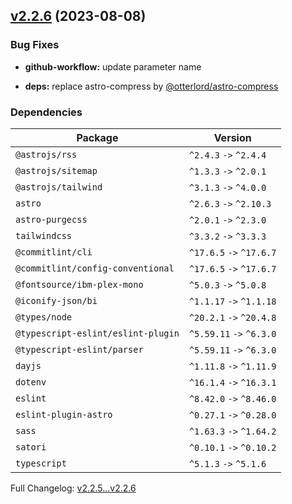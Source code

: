 ## [v2.2.6](https://github.com/ansidev/leetcode-blog/compare/v2.2.5...v2.2.6) (2023-08-08)

### Bug Fixes

- **github-workflow:** update parameter name

- **deps:** replace astro-compress by [@otterlord/astro-compress](https://www.npmjs.com/package/@otterlord/astro-compress)

### Dependencies

| Package                            | Version                  |
| ---------------------------------- | ------------------------ |
| `@astrojs/rss`                     | `^2.4.3` `->` `^2.4.4`   |
| `@astrojs/sitemap`                 | `^1.3.3` `->` `^2.0.1`   |
| `@astrojs/tailwind`                | `^3.1.3` `->` `^4.0.0`   |
| `astro`                            | `^2.6.3` `->` `^2.10.3`  |
| `astro-purgecss`                   | `^2.0.1` `->` `^2.3.0`   |
| `tailwindcss`                      | `^3.3.2` `->` `^3.3.3`   |
| `@commitlint/cli`                  | `^17.6.5` `->` `^17.6.7` |
| `@commitlint/config-conventional`  | `^17.6.5` `->` `^17.6.7` |
| `@fontsource/ibm-plex-mono`        | `^5.0.3` `->` `^5.0.8`   |
| `@iconify-json/bi`                 | `^1.1.17` `->` `^1.1.18` |
| `@types/node`                      | `^20.2.1` `->` `^20.4.8` |
| `@typescript-eslint/eslint-plugin` | `^5.59.11` `->` `^6.3.0` |
| `@typescript-eslint/parser`        | `^5.59.11` `->` `^6.3.0` |
| `dayjs`                            | `^1.11.8` `->` `^1.11.9` |
| `dotenv`                           | `^16.1.4` `->` `^16.3.1` |
| `eslint`                           | `^8.42.0` `->` `^8.46.0` |
| `eslint-plugin-astro`              | `^0.27.1` `->` `^0.28.0` |
| `sass`                             | `^1.63.3` `->` `^1.64.2` |
| `satori`                           | `^0.10.1` `->` `^0.10.2` |
| `typescript`                       | `^5.1.3` `->` `^5.1.6`   |

Full Changelog: [v2.2.5...v2.2.6](https://github.com/ansidev/leetcode-blog/compare/v2.2.5...v2.2.6)
